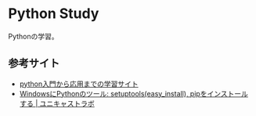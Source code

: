 Python Study
==================

Pythonの学習。

参考サイト
------------------

- [python入門から応用までの学習サイト](http://www.python-izm.com/)
- [WindowsにPythonのツール: setuptools(easy_install), pipをインストールする | ユニキャストラボ](http://lab.unicast.ne.jp/2013/11/15/install-python-setuptools-easy_install-and-pip-on-windows/)
